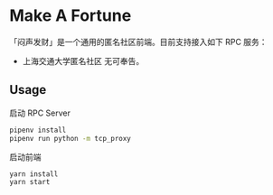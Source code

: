 # Make A Fortune

「闷声发财」是一个通用的匿名社区前端。目前支持接入如下 RPC 服务：
* 上海交通大学匿名社区 无可奉告。

## Usage

启动 RPC Server
```bash
pipenv install
pipenv run python -m tcp_proxy
```

启动前端
```bash
yarn install
yarn start
```
